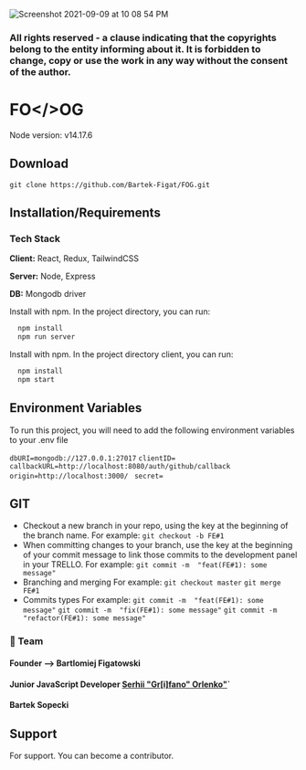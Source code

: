 ![Screenshot 2021-09-09 at 10 08 54 PM](https://user-images.githubusercontent.com/67811830/132787992-e424dbe2-36da-4945-82fe-976a478a7c67.png)

### All rights reserved - a clause indicating that the copyrights belong to the entity informing about it. It is forbidden to change, copy or use the work in any way without the consent of the author.


# FO</>OG

Node version: v14.17.6



## Download

```git clone https://github.com/Bartek-Figat/FOG.git```


## Installation/Requirements

### Tech Stack

**Client:** React, Redux, TailwindCSS

**Server:** Node, Express

**DB:** Mongodb driver



Install with npm. In the project directory, you can run:

```bash
  npm install 
  npm run server
```

Install with npm. In the project directory client, you can run:

```bash
  npm install 
  npm start
```

## Environment Variables

To run this project, you will need to add the following environment variables to your .env file

`dbURI=mongodb://127.0.0.1:27017`
`clientID=`
`callbackURL=http://localhost:8080/auth/github/callback`
`origin=http://localhost:3000/`
` secret=`


## GIT

- Checkout a new branch in your repo, using the  key at the beginning of the branch name. For example:
`git checkout -b FE#1`
- When committing changes to your branch, use the  key at the beginning of your commit message to link those commits to the development panel in your TRELLO. For example:
`git commit -m  "feat(FE#1): some message"`
- Branching and merging For example:
`git checkout master`
`git merge FE#1`
- Commits types For example:
`git commit -m  "feat(FE#1): some message"`
`git commit -m  "fix(FE#1): some message"`
`git commit -m  "refactor(FE#1): some message"`



### 👥 Team
#### Founder -->  Bartlomiej Figatowski
#### Junior JavaScript Developer [Serhii "Gr[i]fano" Orlenko"](https://grifano.webflow.io/)`
#### Bartek Sopecki

## Support

For support. You can become a contributor.

